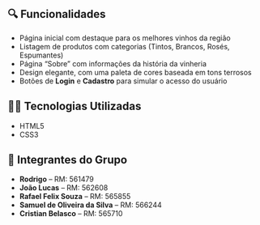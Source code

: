 ## 🔍 Funcionalidades

- Página inicial com destaque para os melhores vinhos da região
- Listagem de produtos com categorias (Tintos, Brancos, Rosés, Espumantes)
- Página “Sobre” com informações da história da vinheria
- Design elegante, com uma paleta de cores baseada em tons terrosos
- Botões de **Login** e **Cadastro** para simular o acesso do usuário

## 👨‍💻 Tecnologias Utilizadas

- HTML5
- CSS3

## 👥 Integrantes do Grupo

- **Rodrigo** – RM: 561479  
- **João Lucas** – RM: 562608  
- **Rafael Felix Souza** – RM: 565855  
- **Samuel de Oliveira da Silva** – RM: 566244
- **Cristian Belasco** – RM: 565710
